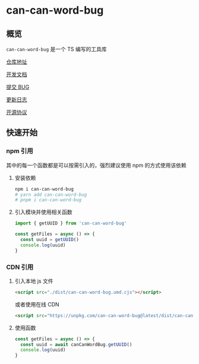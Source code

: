 # can-can-word-bug

## 概览

`can-can-word-bug` 是一个 TS 编写的工具库

[仓库地址](https://github.com/772778995/can-can-word-bug)

[开发文档](https://github.com/772778995/can-can-word-bug/blob/master/docs/modules.md)

[提交 BUG](https://github.com/772778995/can-can-word-bug/issues/new)

[更新日志](https://github.com/772778995/can-can-word-bug/blob/master/CHANGELOG.md)

[开源协议](https://raw.githubusercontent.com/772778995/can-can-word-bug/master/LICENSE)

## 快速开始

### npm 引用

其中的每一个函数都是可以按需引入的，强烈建议使用 npm 的方式使用该依赖

1. 安装依赖

   ```bash
   npm i can-can-word-bug
   # yarn add can-can-word-bug
   # pnpm i can-can-word-bug
   ```

2. 引入模块并使用相关函数

   ```typescript
   import { getUUID } from 'can-can-word-bug'

   const getFiles = async () => {
     const uuid = getUUID()
     console.log(uuid)
   }
   ```



### CDN 引用

1. 引入本地 js 文件

   ```html
   <script src="./dist/can-can-word-bug.umd.cjs"></script>
   ```

   或者使用在线 CDN

   ```html
   <script src="https://unpkg.com/can-can-word-bug@latest/dist/can-can-word-bug.umd.cjs"></script>
   ```

2. 使用函数

   ```js
   const getFiles = async () => {
     const uuid = await canCanWordBug.getUUID()
     console.log(uuid)
   }
   ```

